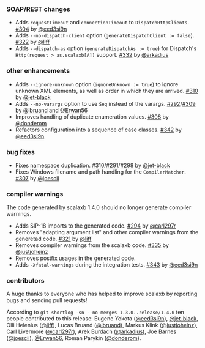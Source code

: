   [@eed3si9n]: https://github.com/eed3si9n
  [@jet-black]: https://github.com/jet-black
  [@liff]: https://github.com/liff
  [@lbruand]: https://github.com/lbruand
  [@justjoheinz]: https://github.com/justjoheinz
  [@carl297r]: https://github.com/carl297r
  [@arkadius]: https://github.com/arkadius
  [@joescii]: https://github.com/joescii
  [@Erwan56]: https://github.com/Erwan56
  [@donderom]: https://github.com/donderom
  [291]: https://github.com/eed3si9n/scalaxb/issues/291
  [292]: https://github.com/eed3si9n/scalaxb/pull/292
  [298]: https://github.com/eed3si9n/scalaxb/issues/298
  [294]: https://github.com/eed3si9n/scalaxb/pull/294
  [304]: https://github.com/eed3si9n/scalaxb/pull/304
  [307]: https://github.com/eed3si9n/scalaxb/pull/307
  [308]: https://github.com/eed3si9n/scalaxb/pull/308
  [309]: https://github.com/eed3si9n/scalaxb/pull/309
  [310]: https://github.com/eed3si9n/scalaxb/pull/310
  [321]: https://github.com/eed3si9n/scalaxb/pull/321
  [322]: https://github.com/eed3si9n/scalaxb/pull/322
  [332]: https://github.com/eed3si9n/scalaxb/pull/332
  [335]: https://github.com/eed3si9n/scalaxb/pull/335
  [342]: https://github.com/eed3si9n/scalaxb/pull/342
  [343]: https://github.com/eed3si9n/scalaxb/pull/343

### SOAP/REST changes

- Adds `requestTimeout` and `connectionTimeout` to `DispatchHttpClients`. [#304][304] by [@eed3si9n][@eed3si9n]
- Adds `--no-dispatch-client` option (`generateDispatchClient := false`). [#322][322] by [@liff][@liff]
- Adds `--dispatch-as` option (`generateDispatchAs := true`) for Dispatch's `Http(request > as.scalaxb[A])` support. [#332][332] by [@arkadius][@arkadius]

### other enhancements

- Adds `--ignore-unknown` option (`ignoreUnknown := true`) to ignore unknown XML elements, as well as order in which they are arrived. [#310][310] by [@jet-black][@jet-black]
- Adds `--no-varargs` option to use `Seq` instead of the varargs. [#292][292]/[#309][309] by [@lbruand][@lbruand] and [@Erwan56][@Erwan56]
- Improves handling of duplicate enumeration values. [#308][308] by [@donderom][@donderom]
- Refactors configuration into a sequence of case classes. [#342][342] by [@eed3si9n][@eed3si9n]

### bug fixes

- Fixes namespace duplication. [#310][310]/[#291][291]/[#298][298] by [@jet-black][@jet-black]
- Fixes Windows filename and path handling for the `CompilerMatcher`. [#307][307] by [@joescii][@joescii]

### compiler warnings

The code generated by scalaxb 1.4.0 should no longer generate compiler warnings.

- Adds SIP-18 imports to the generated code. [#294][294] by [@carl297r][@carl297r]
- Removes "adapting argument list" and other compiler warnings from the generetad code. [#321][321] by [@liff][@liff]
- Removes compiler warnings from the scalaxb code. [#335][335] by [@justjoheinz][@justjoheinz]
- Removes postfix usages in the generated code.
- Adds `-Xfatal-warnings` during the integration tests. [#343][343] by [@eed3si9n][@eed3si9n]

### contributors

A huge thanks to everyone who has helped to improve scalaxb by reporting bugs and sending pull requests!

According to `git shortlog -sn --no-merges 1.3.0..release/1.4.0` ten people contributed to this release: Eugene Yokota ([@eed3si9n][@eed3si9n]), [@jet-black][@jet-black], Olli Helenius ([@liff][@liff]), Lucas Bruand ([@lbruand][@lbruand]), Markus Klink ([@justjoheinz][@justjoheinz]), Carl Livermore ([@carl297r][@carl297r]), Arek Burdach ([@arkadius][@arkadius]), Joe Barnes ([@joescii][@joescii]), [@Erwan56][@Erwan56], Roman Parykin ([@donderom][@donderom]).
